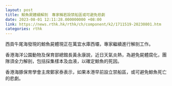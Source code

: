 ```yaml
---
layout: post
title: 鯨魚屍體續解剖　專家稱若設禁船區或可避免悲劇
date: 2023-08-01 12:11:28.000000000 +08:00
link: https://news.rthk.hk/rthk/ch/component/k2/1711519-20230801.htm
categories: rthk
---
```


西貢牛尾海發現的鯨魚屍體現正在萬宜水庫西壩，專家繼續進行解剖工作。

香港海洋公園動物及保育部總館長黃永康說，近日天氣炎熱，為避免屍體腐化，團隊須全力解剖，包括採集樣本及血液，以確定鯨魚的死因。

香港海豚保育學會主席鄭家泰表示，如果本港早前設立禁船區，或可避免鯨魚死亡的悲劇。
